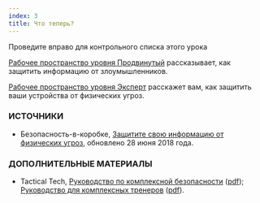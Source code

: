 ```yaml
---
index: 3
title: Что теперь?
---
```

Проведите вправо для контрольного списка этого урока

[Рабочее пространство уровня Продвинутый](umbrella://information/protect-your-workspace/advanced) рассказывает, как защитить информацию от злоумышленников.

[Рабочее пространство уровня Эксперт](umbrella://information/protect-your-workspace/expert) расскажет вам, как защитить ваши устройства от физических угроз.

### ИСТОЧНИКИ

* Безопасность-в-коробке, [Защитите свою информацию от физических угроз](https://securityinabox.org/en/guide/physical/), обновлено 28 июня 2018 года.

### ДОПОЛНИТЕЛЬНЫЕ МАТЕРИАЛЫ

- Tactical Tech, [Руководство по комплексной безопасности](https://holistic-security.tacticaltech.org) ([pdf](https://holistic-security.tacticaltech.org/downloads.html)); [Руководство для комплексных тренеров](https://holistic-security.tacticaltech.org/trainers-manual.html) ([pdf](https://holistic-security.tacticaltech.org/ckeditor_assets/attachments/60/holisticsecurity_trainersmanual.pdf)).
